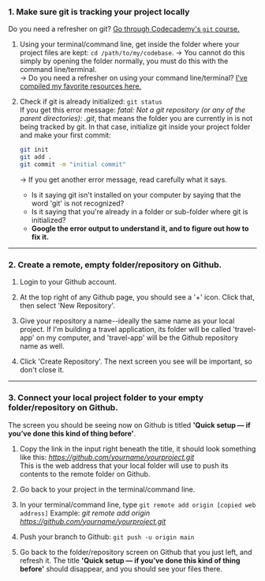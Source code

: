 ### 1. Make sure git is tracking your project locally

Do you need a refresher on git? [Go through Codecademy's `git` course.](https://www.codecademy.com/courses/learn-git)

1. Using your terminal/command line, get inside the folder where your project files are kept: 
  `cd /path/to/my/codebase`. 
  → You cannot do this simply by opening the folder normally, you must do this with the command line/terminal.  
  → Do you need a refresher on using your command line/terminal? [I've compiled my favorite resources here.](https://github.com/mindplace/stack-for-yourself/blob/master/docs/command_line_ui.md)

2. Check if git is already initialized: `git status`  
  If you get this error message: _fatal: Not a git repository (or any of the parent directories): .git_, that means the folder you are currently in is not being tracked by git. In that case, initialize git inside your project folder and make your first commit:
    ```bash
    git init
    git add .
    git commit -m "initial commit"
    ```
    → If you get another error message, read carefully what it says. 
      * Is it saying git isn't installed on your computer by saying that the word 'git' is not recognized? 
      * Is it saying that you're already in a folder or sub-folder where git is initialized?  
      * **Google the error output to understand it, and to figure out how to fix it.**

<hr>

### 2. Create a remote, empty folder/repository on Github.

1. Login to your Github account. 

2. At the top right of any Github page, you should see a '+' icon. Click that, then select 'New Repository'. 

3. Give your repository a name--ideally the same name as your local project. If I'm building a travel application, its folder will be called 'travel-app' on my computer, and 'travel-app' will be the Github repository name as well.

4. Click 'Create Repository'. The next screen you see will be important, so don't close it.

<hr>

### 3. Connect your local project folder to your empty folder/repository on Github.

The screen you should be seeing now on Github is titled **'Quick setup — if you’ve done this kind of thing before'**. 

1. Copy the link in the input right beneath the title, it should look something like this: 
    _https://github.com/yourname/yourproject.git_  
    This is the web address that your local folder will use to push its contents to the remote folder on Github.

2. Go back to your project in the terminal/command line. 

3. In your terminal/command line, type `git remote add origin [copied web address]` 
   Example: _git remote add origin https://github.com/yourname/yourproject.git_

4. Push your branch to Github: `git push -u origin main` 

5. Go back to the folder/repository screen on Github that you just left, and refresh it. The title **'Quick setup — if you’ve done this kind of thing before'** should disappear, and you should see your files there. 